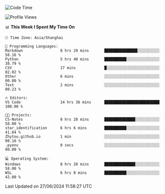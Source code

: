 <!--START_SECTION:waka-->
![Code Time](http://img.shields.io/badge/Code%20Time-1%2C810%20hrs%2027%20mins-blue)

![Profile Views](http://img.shields.io/badge/Profile%20Views-5-blue)

📊 **This Week I Spent My Time On** 

```text
🕑︎ Time Zone: Asia/Shanghai

💬 Programming Languages: 
Markdown                 8 hrs 29 mins       ███████████████░░░░░░░░░░   58.16 % 
Python                   5 hrs 40 mins       ██████████░░░░░░░░░░░░░░░   38.79 % 
CSV                      17 mins             █░░░░░░░░░░░░░░░░░░░░░░░░   02.02 % 
Other                    6 mins              ░░░░░░░░░░░░░░░░░░░░░░░░░   00.80 % 
Text                     2 mins              ░░░░░░░░░░░░░░░░░░░░░░░░░   00.23 % 

🔥 Editors: 
VS Code                  14 hrs 36 mins      █████████████████████████   100.00 % 

🐱‍💻 Projects: 
CS-Notes                 8 hrs 28 mins       ██████████████░░░░░░░░░░░   58.00 % 
star_identification      6 hrs 6 mins        ██████████░░░░░░░░░░░░░░░   41.84 % 
Zhytou.github.io         1 min               ░░░░░░░░░░░░░░░░░░░░░░░░░   00.16 % 
.pyenv                   0 secs              ░░░░░░░░░░░░░░░░░░░░░░░░░   00.00 % 

💻 Operating System: 
Windows                  8 hrs 28 mins       ██████████████░░░░░░░░░░░   58.00 % 
WSL                      6 hrs 8 mins        ██████████░░░░░░░░░░░░░░░   42.00 % 
```


 Last Updated on 27/06/2024 11:58:27 UTC
<!--END_SECTION:waka-->